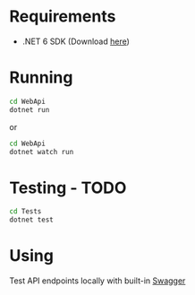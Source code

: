 # Requirements

- .NET 6 SDK (Download [here](https://dotnet.microsoft.com/download/dotnet/6.0))

# Running

```cmd
cd WebApi
dotnet run
```

or

```cmd
cd WebApi
dotnet watch run
```

# Testing - TODO

```cmd
cd Tests
dotnet test
```

# Using

Test API endpoints locally with built-in [Swagger](https://localhost:5555/swagger)
